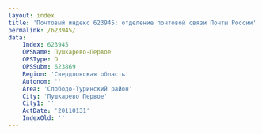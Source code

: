 ```yaml
---
layout: index
title: 'Почтовый индекс 623945: отделение почтовой связи Почты России'
permalink: /623945/
data:
    Index: 623945
    OPSName: Пушкарево-Первое
    OPSType: О
    OPSSubm: 623869
    Region: 'Свердловская область'
    Autonom: ''
    Area: 'Слободо-Туринский район'
    City: 'Пушкарево Первое'
    City1: ''
    ActDate: '20110131'
    IndexOld: ''
---
```


